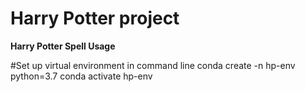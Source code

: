 # Harry Potter project
**Harry Potter Spell Usage**

#Set up virtual environment in command line
conda create -n hp-env python=3.7
conda activate hp-env


